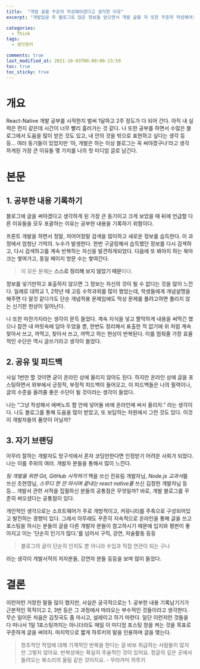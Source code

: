 ```yaml
---
title:  "개발 글을 꾸준히 작성해야겠다고 생각한 이유"
excerpt: "개발입문 후 블로그로 많은 정보들 얻으면서 개발 글을 저 또한 꾸준히 작성해야겠다고 생각한 이유에 대하여 기술합니다."

categories:
  - Think
tags:
  - 생각정리

comments: true
last_modified_at: 2021-10-03T00:00:00-23:59
toc: true
toc_sticky: true
---
```


# 개요

  React-Native 개발 공부를 시작한지 벌써 1달하고 2주 정도가 다 되어 간다. 아직 내 실력은 먼지 같은데 시간이 너무 빨리 흘러가는 것 같다. 나 또한 공부를 하면서 수많은 블로그에서 도움을 많이 받은 것도 있고, 내 안의 것을 밖으로 표현하고 싶다는 생각 등등… 여러 동기들이 있었지만 ‘아, 개발은 하는 이상 블로그는 꼭 써야겠구나’라고 생각하게된 가장 큰 이유들 몇 가지를 나의 첫 미디엄 글로 남긴다.



# 본문

## 1. 공부한 내용 기록하기

  블로그에 글을 써야겠다고 생각하게 된 가장 큰 동기이고 크게 보았을 때 뒤에 언급할 다른 이유들을 모두 포괄하는 이유는 공부한 내용을 기록하기 위함이다.

  프론트 개발을 하면서 정말, 저어어정말 검색을 많이하고 새로운 정보를 습득한다. 이 과정에서 엄청난 기억의. 누수가 발생한다. 한번 구글링해서 습득했던 정보를 다시 검색하고, 다시 검색하고를 계속 반복하는 자신을 발견하게되었다. 다음에 또 봐야지 하는 북마크는 쌓여가고, 동일 페이지 방문 수는 쌓여간다.

> 이 모든 문제는 **스스로 정리해 보지 않았기 때문**이다.

  정보를 넣기만하고 표출하지 않으면 그 정보는 자신의 것이 될 수 없다는 것을 많이 느낀다. 일례로 대학교 1, 2학년 때 고등 수학과외를 많이 했었는데, 학생들에게 개념설명을 해주면 다 알것 같다가도 단순 개념적용 문제임에도 막상 문제를 풀려고하면 풀리지 않는 신기한 현상이 일어난다.

  나 또한 마찬가지라는 생각이 문득 들었다. 계속 지식을 넣고 짤막하게 내용을 써먹긴 했으나 잠깐 내 머릿속에 담아 두었을 뿐, 한번도 정리해서 표출한 적 없기에 위 처럼 계속 찾아서 쓰고, 까먹고, 찾아서 쓰고, 까먹고 하는 현상이 반복된다. 이를 멈춰줄 가장 효율적인 수단은 역시 글쓰기라고 생각이 들었다.

## **2. 공유 및 피드백**

  사실 1번만 할 것이면 굳이 온라인 상에 올리지 않아도 된다. 하지만 온라인 상에 글을 포스팅하면서 외부에서 긍정적, 부정적 피드백이 들어오고, 이 피드백들은 나의 필력이나, 글의 수준을 올려줄 좋은 수단이 될 것이라는 생각이 들었다.

  나는 “그냥 작성해서 에버노트 함 안에 넣어둘 바에 온라인에 써서 올리자.” 라는 생각이다. 나도 블로그를 통해 도움을 많이 받았고, 또 보답하는 차원에서 그런 것도 있다. 이것이 개발자들의 품앗이 아닐까?

## 3. 자기 브랜딩

  아무리 잘하는 개발자도 방구석에서 혼자 코딩만한다면 인정받기 어려운 사회가 되었다. 나는 이를 주위의 여러. 개발자 분들을 통해서 많이 느낀다.

  *팀 개발을 위한 Git, GitHub 시작하기* 책을 쓰신 진유림 개발자님, *Node.js 교과서*를 쓰신 조현영님, *스무디 한 잔 마시며 끝내는 react native를* 쓰신 김정헌 개발자님 등등… 개발서 관련 서적을 집필하신 분들의 공통점은 무엇일까? 바로, 개발 블로그를 꾸준히 써오셨다는 공통점이 있다.

  개인적인 생각으로는 소프트웨어가 주로 개방적이고, 커뮤니티를 주축으로 구성되어있고 발전하는 경향이 있다. 그래서 아무래도 꾸준히 지속적으로 온라인을 통해 글을 쓰고 포스팅을 하시는 분들의 글을 다른 개발자 분들이 참고하시기 때문에 입지와 평판이 좋아지고 이는 ‘단순히 인기가 많다.’를 넘어서 구직, 강연, 저술활동 등등

> 블로그의 글이 단순히 인지도 뿐 아니라 수입과 직접 연관이 되는 구나

라는 생각이 개발서적의 저자분들, 강연자 분들 등등을 보며 많이 들었다.



# 결론

  이런저런 거창한 말들 많이 했지만, 사실은 궁극적으로는 1. 공부한 내용 기록남기기가 근본적인 목적이고 2, 3번 등은 그 과정에서 따라오는 부수적인 것들이라고 생각한다. 무슨 일이든 처음은 김칫국도 좀 마시고, 설레이고 하기 마련다. 일단 이런저런 것들을 다 떠나서 1일 1포스팅까지는 아니더라도 매일 이 미디엄 포스팅 창을 켜는 것을 목표로 꾸준하게 글을 써야지. 마지막으로 짧게 하루키의 말을 인용하며 글을 맺는다.

> 창조적인 작업에 대해 기계적인 반복을 한다는 걸
> 바보 취급하는 사람들이 많지만 그렇지 않아요.
> 반복성에는 확실히 주술적인 것이 있어요.
> 정글의 깊은 곳에서 들려오는 북소리의 울림 같은 것이지요.
> \- 무라카미 하루키
